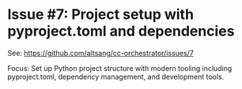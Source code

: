 # Issue #7: Project setup with pyproject.toml and dependencies
See: https://github.com/altsang/cc-orchestrator/issues/7

Focus: Set up Python project structure with modern tooling including pyproject.toml, 
dependency management, and development tools.
